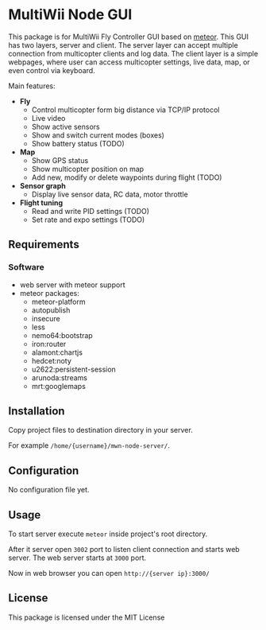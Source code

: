 # MultiWii Node GUI

This package is for MultiWii Fly Controller GUI based on [meteor](https://www.meteor.com/). This GUI has two layers, server and client. The server layer can accept multiple connection from multicopter clients and log data. The client layer is a simple webpages, where user can access multicopter settings, live data, map, or even control via keyboard.

Main features:

* **Fly**
	* Control multicopter form big distance via TCP/IP protocol
	* Live video
	* Show active sensors
	* Show and switch current modes (boxes)
	* Show battery status (TODO)
* **Map**
	* Show GPS status
	* Show multicopter position on map
	* Add new, modify or delete waypoints during flight (TODO)
* **Sensor graph**
	* Display live sensor data, RC data, motor throttle
* **Flight tuning**
	* Read and write PID settings (TODO)
	* Set rate and expo settings (TODO)

## Requirements

### Software

* web server with meteor support
* meteor packages:
  * meteor-platform
  * autopublish
  * insecure
  * less
  * nemo64:bootstrap
  * iron:router
  * alamont:chartjs
  * hedcet:noty
  * u2622:persistent-session
  * arunoda:streams
  * mrt:googlemaps

## Installation

Copy project files to destination directory in your server.

For example `/home/{username}/mwn-node-server/`.

## Configuration

No configuration file yet.

## Usage

To start server execute `meteor` inside project's root directory.

After it server open `3002` port to listen client connection and starts web server. The web server starts at `3000` port.

Now in web browser you can open `http://{server ip}:3000/`

## License

This package is licensed under the MIT License